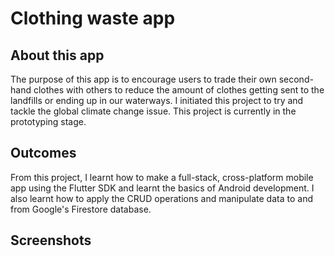 # Clothing waste app

## About this app
The purpose of this app is to encourage users to trade their own second-hand clothes with others to reduce the amount of clothes getting sent to the landfills or ending up in our waterways. I initiated this project to  try and tackle the global climate change issue. This project is currently in the prototyping stage. 

## Outcomes
From this project, I learnt how to make a full-stack, cross-platform mobile app using the Flutter SDK and learnt the basics of Android development. I also learnt how to apply the CRUD operations and manipulate data to and from Google's Firestore database.

## Screenshots

